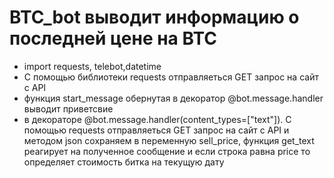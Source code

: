 # BTC_bot выводит информацию о последней цене на BTC 
 * import requests, telebot,datetime
 * C помощью библиотеки requests отправляеться GET запрос на сайт с API
 * функция start_message обернутая в декоратор @bot.message.handler выводит приветсвие
 * в декораторе @bot.message.handler(content_types=["text"]). С помощью requests отправляеться GET запрос на сайт с API и методом json сохраняем в переменную sell_price, функция get_text реагирует на полученное сообщение и если строка равна price то определяет стоимость битка на текущую дату 
